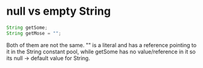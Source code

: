 # null vs empty String

```java
String getSome;
String getMose = "";
```

Both of them are not the same. "" is a literal and has a reference pointing to it in the String constant pool, while getSome has no value/reference in it so its null → default value for String.
